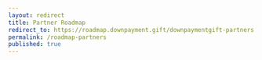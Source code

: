 ```yaml
---
layout: redirect
title: Partner Roadmap
redirect_to: https://roadmap.downpayment.gift/downpaymentgift-partners
permalink: /roadmap-partners
published: true
---
```


